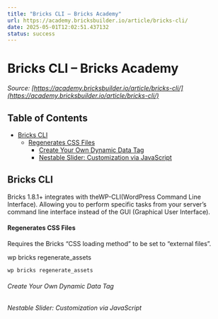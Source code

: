 ```yaml
---
title: "Bricks CLI – Bricks Academy"
url: https://academy.bricksbuilder.io/article/bricks-cli/
date: 2025-05-01T12:02:51.437132
status: success
---
```


# Bricks CLI – Bricks Academy

*Source: [https://academy.bricksbuilder.io/article/bricks-cli/](https://academy.bricksbuilder.io/article/bricks-cli/)*

## Table of Contents

- [Bricks CLI](#bricks-cli)
    - [Regenerates CSS Files](#regenerates-css-files)
        - [Create Your Own Dynamic Data Tag](#create-your-own-dynamic-data-tag)
        - [Nestable Slider: Customization via JavaScript](#nestable-slider-customization-via-javascript)

## Bricks CLI

Bricks 1.8.1+ integrates with theWP-CLI(WordPress Command Line Interface). Allowing you to perform specific tasks from your server’s command line interface instead of the GUI (Graphical User Interface).

#### Regenerates CSS Files

Requires the Bricks “CSS loading method” to be set to “external files”.

wp bricks regenerate_assets

`wp bricks regenerate_assets`

###### Create Your Own Dynamic Data Tag

###### Nestable Slider: Customization via JavaScript

